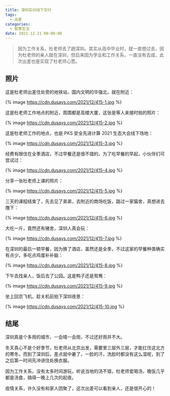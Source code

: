 ```yaml
---
title: 深圳实训线下交付
tags:
  - 出差
categories:
  - 智慧生活
date: 2021-12-21 00:00:00
---
```


> 因为工作关系，杜老师去了趟深圳。其实从高中毕业时，就一直想过去，因为杜老师的亲人就在深圳，但后来因为学业和工作关系，一直没有去成，此次出差也是实现了杜老师心愿。

<!-- more -->

## 照片

这是杜老师出差住处旁的地铁站，国内文明的华强北，就在附近：

{% image https://cdn.dusays.com/2021/12/415-1.jpg %}

这是杜老师工作地点的附近，周围都是高楼大厦，这张是等人来接时拍的照片：

{% image https://cdn.dusays.com/2021/12/415-2.jpg %}

这是杜老师工作的地点，也是 PKS 安全先进计算 2021 生态大会线下场地：

{% image https://cdn.dusays.com/2021/12/415-3.jpg %}

经费有限住在全季酒店，不过早餐还是很不错的，为了吃早餐的早起，小伙伴们可尝试过：

{% image https://cdn.dusays.com/2021/12/415-4.jpg %}

分享一张杜老师上课的照片：

{% image https://cdn.dusays.com/2021/12/415-5.jpg %}

三天的课程结束了，先去见了弟弟，去附近的商场吃饭，路过一家猫舍，真想进去撸下：

{% image https://cdn.dusays.com/2021/12/415-6.jpg %}

大吃一斤，竟然还有猪舍，深圳人真会玩：

{% image https://cdn.dusays.com/2021/12/415-7.jpg %}

在深圳的最后一顿早餐，因为换了酒店，虽然还是全季，不过这家的早餐种类确实有点少，多吃点鸡蛋补补脑：

{% image https://cdn.dusays.com/2021/12/415-8.jpg %}

下午去找亲人，饭后去了公园。这是鸭子还是鸳鸯：

{% image https://cdn.dusays.com/2021/12/415-9.jpg %}

坐上回京飞机，趁关机前拍下深圳夜景：

{% image https://cdn.dusays.com/2021/12/415-10.jpg %}

## 结尾

深圳真是个多雨的城市，一会晴一会雨，不过还好雨并不大。

冬天真心不是个好季节，杜老师从北京出发，需要里三层外三层，才能扛住这北方的寒冬。而到了深圳后，差点就中暑了，一脸的汗，洗脸时都没有这么湿呢，到了之后第一时间先冲进住处换衣服。

因为工作关系，没有太多时间游玩，听说当地的汤不错，杜老师爱喝汤，晚饭几乎都是汤食，搞得一晚上几次的起夜。

疫情关系，许久没有和家人团聚了，这次出差可以看到亲人，还是很开心的！

